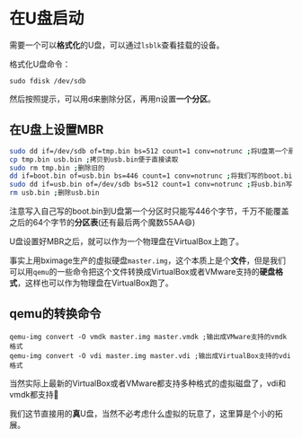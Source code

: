 # 在U盘启动

需要一个可以**格式化**的U盘，可以通过`lsblk`查看挂载的设备。

格式化U盘命令：

```
sudo fdisk /dev/sdb
```

然后按照提示，可以用d来删除分区，再用n设置**一个分区**。

## 在U盘上设置MBR

```bash 
sudo dd if=/dev/sdb of=tmp.bin bs=512 count=1 conv=notrunc ;将U盘第一个扇区读到tmp.bin
cp tmp.bin usb.bin ;拷贝到usb.bin便于直接读取
sudo rm tmp.bin ;删除旧的
dd if=boot.bin of=usb.bin bs=446 count=1 conv=notrunc ;将我们写的boot.bin写到usb.bin中
sudo dd if=usb.bin of=/dev/sdb bs=512 count=1 conv=notrunc ;将usb.bin写回到U盘中
rm usb.bin ;删除usb.bin
```

注意写入自己写的boot.bin到U盘第一个分区时只能写446个字节，千万不能覆盖之后的64个字节的**分区表**(还有最后两个魔数55AA😄)


U盘设置好MBR之后，就可以作为一个物理盘在VirtualBox上跑了。

事实上用bximage生产的虚拟硬盘`master.img`，这个本质上是个**文件**，但是我们可以用`qemu`的一些命令把这个文件转换成VirtualBox或者VMware支持的**硬盘格式**，这样也可以作为物理盘在VirtualBox跑了。

## qemu的转换命令

```
qemu-img convert -O vmdk master.img master.vmdk ;输出成VMware支持的vmdk格式
qemu-img convert -O vdi master.img master.vdi ;输出成VirtualBox支持的vdi格式
```

当然实际上最新的VirtualBox或者VMware都支持多种格式的虚拟磁盘了，vdi和vmdk都支持🤭


我们这节直接用的**真**U盘，当然不必考虑什么虚拟的玩意了，这里算是个小的拓展。